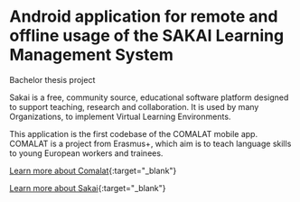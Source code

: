 # Android application for remote and offline usage of the SAKAI Learning Management System
Bachelor thesis project

Sakai is a free, community source, educational software platform designed to support teaching, research and collaboration. It is used by many Organizations, to implement Virtual Learning Environments.

This application is the first codebase of the COMALAT mobile app. COMALAT is a project from Erasmus+, which aim is to teach language skills to young European workers and trainees.

[Learn more about Comalat](http://www.comalat.eu/index.html.en?lang=en){:target="_blank"}

[Learn more about Sakai](https://sakaiproject.org/){:target="_blank"}
